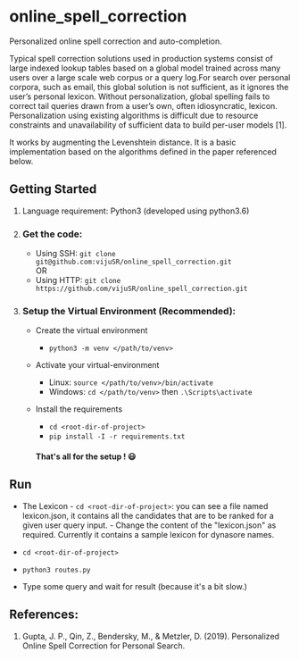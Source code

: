 # online_spell_correction
Personalized online spell correction and auto-completion.

Typical spell correction solutions used in production systems consist of large indexed lookup tables based on a global model trained across many users over a large scale web corpus or a query log.For search over personal corpora, such as email, this global solution is not sufficient, as it ignores the user’s personal lexicon. Without personalization, global spelling fails to correct tail queries drawn from a user’s own, often idiosyncratic, lexicon. Personalization using existing algorithms is difficult due to resource constraints and unavailability of sufficient data to build per-user models [1].  

It works by augmenting the Levenshtein distance. It is a basic implementation based on the algorithms defined in the paper referenced below.

## Getting Started
1. Language requirement: Python3 (developed using python3.6)  
1. ### Get the code:
    - Using SSH: `git clone git@github.com:vijuSR/online_spell_correction.git`  
    OR  
    - Using HTTP: `git clone https://github.com/vijuSR/online_spell_correction.git`

1. ### Setup the Virtual Environment (Recommended):
    - Create the virtual environment
        - `python3 -m venv </path/to/venv>`  
    - Activate your virtual-environment
        - Linux: `source </path/to/venv>/bin/activate`
        - Windows: `cd </path/to/venv>` then `.\Scripts\activate`  
    - Install the requirements
        - `cd <root-dir-of-project>`
        - `pip install -I -r requirements.txt`

        #### That's all for the setup ! :smiley: 
        
## Run
- The Lexicon
        - `cd <root-dir-of-project>`: you can see a file named lexicon.json, it contains all the candidates that are to be ranked for a given user query input.
        - Change the content of the "lexicon.json" as required. Currently it contains a sample lexicon for dynasore names.

- `cd <root-dir-of-project>`
- `python3 routes.py`
- Type some query and wait for result (because it's a bit slow.)

## References:
1. Gupta, J. P., Qin, Z., Bendersky, M., & Metzler, D. (2019). Personalized Online Spell Correction for Personal Search.

